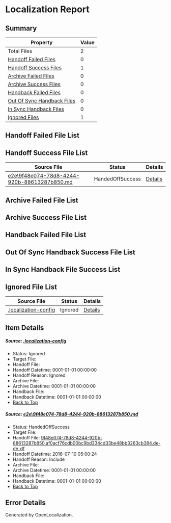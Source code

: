 # <a name='report-top'></a> Localization Report

## Summary
 Property | Value 
 -------- | ----- 
 Total Files | 2
[ Handoff Failed Files ](#handoff-failed-list)| 0
[ Handoff Success Files ](#handoff-success-list)| 1
[ Archive Failed Files ](#archive-failed-list)| 0
[ Archive Success Files ](#archive-success-list)| 0
[ Handback Failed Files ](#handback-failed-list)| 0
[ Out Of Sync Handback Files ](#outofsync-handback-success-list)| 0
[ In Sync Handback Files ](#insync-handback-success-list)| 0
[ Ignored Files ](#ignored-list)| 1

## <a name='handoff-failed-list'></a> Handoff Failed File List

## <a name='handoff-success-list'></a> Handoff Success File List
 Source File | Status | Details 
 ----------- | ------ | ------- 
 [e2e\9f48e074-78d8-4244-920b-88613287b850.md](https://github.com/OpenLocalizationTestOrg/oltest/blob/35978bef90f67e223d555700ddfd5a692a53aee6/e2e/9f48e074-78d8-4244-920b-88613287b850.md) | HandedOffSuccess | [Details](#6923f735ef931f79c24630329d63331554d242261)

## <a name='archive-failed-list'></a> Archive Failed File List

## <a name='archive-success-list'></a> Archive Success File List

## <a name='handback-failed-list'></a> Handback Failed File List

## <a name='outofsync-handback-success-list'></a> Out Of Sync Handback Success File List

## <a name='insync-handback-success-list'></a> In Sync Handback File Success List

## <a name='ignored-list'></a> Ignored File List
 Source File | Status | Details 
 ----------- | ------ | ------- 
 [.localization-config](https://github.com/OpenLocalizationTestOrg/oltest/blob/35978bef90f67e223d555700ddfd5a692a53aee6/.localization-config) | Ignored | [Details](#3d4f252ac210baf56311d7e97dcc2db10974dbd20)

## Item Details
##### <a name='3d4f252ac210baf56311d7e97dcc2db10974dbd20'></a> Source: [.localization-config](https://github.com/OpenLocalizationTestOrg/oltest/blob/35978bef90f67e223d555700ddfd5a692a53aee6/.localization-config)
* Status: Ignored
* Target File: 
* Handoff File: 
* Handoff Datetime: 0001-01-01 00:00:00
* Handoff Reason: Ignored
* Archive File: 
* Archive Datetime: 0001-01-01 00:00:00
* Handback File: 
* Handback Datetime: 0001-01-01 00:00:00
* [Back to Top](#report-top)

##### <a name='6923f735ef931f79c24630329d63331554d242261'></a> Source: [e2e\9f48e074-78d8-4244-920b-88613287b850.md](https://github.com/OpenLocalizationTestOrg/oltest/blob/35978bef90f67e223d555700ddfd5a692a53aee6/e2e/9f48e074-78d8-4244-920b-88613287b850.md)
* Status: HandedOffSuccess
* Target File: 
* Handoff File: [9f48e074-78d8-4244-920b-88613287b850.af0acf76cdb00bc9bd334cd33be48bb3263cb384.de-de.xlf](https://github.com/OpenLocalizationTestOrg/olhandoff-e2e/blob/068ef7a6736f6cc50c4ff54edc2ab042142ccf70/ol-handoff/OpenLocalizationTestOrg/oltest-dede-fly/ci/ht/9f48e074-78d8-4244-920b-88613287b850.af0acf76cdb00bc9bd334cd33be48bb3263cb384.de-de.xlf)
* Handoff Datetime: 2016-07-10 05:00:24
* Handoff Reason: Include
* Archive File: 
* Archive Datetime: 0001-01-01 00:00:00
* Handback File: 
* Handback Datetime: 0001-01-01 00:00:00
* [Back to Top](#report-top)


## Error Details

Generated by OpenLocalization.
